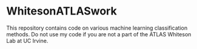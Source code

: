 # WhitesonATLASwork
This repository contains code on various machine learning classification methods.
Do not use my code if you are not a part of the ATLAS Whiteson Lab at UC Irvine.
